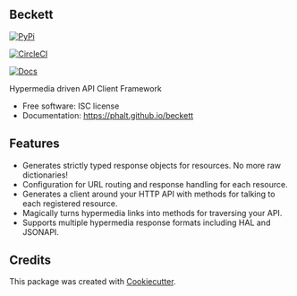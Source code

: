 Beckett
-------

[![PyPi](https://img.shields.io/pypi/v/beckett.svg)](https://pypi.python.org/pypi/beckett)

[![CircleCI](https://circleci.com/gh/phalt/beckett/tree/master.svg?style=svg)](https://circleci.com/gh/phalt/beckett/tree/master)

[![Docs](https://readthedocs.org/projects/beckett/badge/?version=latest)](https://readthedocs.org/projects/beckett/?badge=latest)


Hypermedia driven API Client Framework

* Free software: ISC license
* Documentation: https://phalt.github.io/beckett

Features
--------

* Generates strictly typed response objects for resources. No more raw dictionaries!
* Configuration for URL routing and response handling for each resource.
* Generates a client around your HTTP API with methods for talking to each registered resource.
* Magically turns hypermedia links into methods for traversing your API.
* Supports multiple hypermedia response formats including HAL and JSONAPI.

Credits
---------

This package was created with [Cookiecutter](https://github.com/audreyr/cookiecutter).
